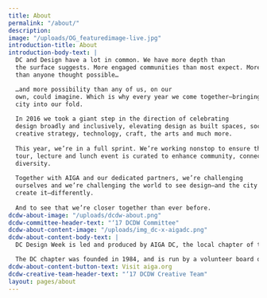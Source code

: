 ```yaml
---
title: About
permalink: "/about/"
description: 
image: "/uploads/OG_featuredimage-live.jpg"
introduction-title: About
introduction-body-text: | 
  DC and Design have a lot in common. We have more depth than
  the surface suggests. More engaged communities than most expect. More originality
  than anyone thought possible…

  …and more possibility than any of us, on our
  own, could imagine. Which is why every year we come together—bringing the whole
  city into our fold.
  
  In 2016 we took a giant step in the direction of celebrating
  design broadly and inclusively, elevating design as built spaces, social impact,
  creative strategy, technology, craft, the arts and much more.
  
  This year, we’re in a full sprint. We’re working nonstop to ensure that every workshop, panel, studio
  tour, lecture and lunch event is curated to enhance community, connectivity, and
  diversity.
  
  Together with AIGA and our dedicated partners, we’re challenging
  ourselves and we’re challenging the world to see design—and the city in which we
  create it—differently.
  
  And to see that we’re closer together than ever before.
dcdw-about-image: "/uploads/dcdw-about.png"
dcdw-committee-header-text: "‘17 DCDW Committee"
dcdw-about-content-image: "/uploads/img_dc-x-aigadc.png"
dcdw-about-content-body-text: |
  DC Design Week is led and produced by AIGA DC, the local chapter of the professional association for design. AIGA advances design as a professional craft, strategic advancement, and vital cultural force.

  The DC chapter was founded in 1984, and is run by a volunteer board of directors. With over 1,230 members, AIGA DC is the fifth largest and one of the oldest chapters in the nation. We strive to cultivate, connect and celebrate the diverse work and people that make up our DC creative community.
dcdw-about-content-button-text: Visit aiga.org
dcdw-creative-team-header-text: "‘17 DCDW Creative Team"
layout: pages/about
---
```


